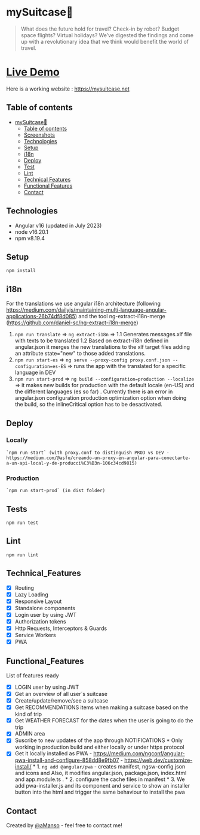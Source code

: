 # mySuitcase🛄  
>What does the future hold for travel? Check-in by robot? Budget space flights? Virtual holidays? We’ve digested the findings and come up with a revolutionary idea that we think would benefit the world of travel.

# [Live Demo](#live-demo)
Here is a working website : https://mysuitcase.net

## Table of contents
- [mySuitcase🛄](#mysuitcase%F0%9F%9B%84)
  - [Table of contents](#table-of-contents)
  - [Screenshots](#screenshots)
  - [Technologies](#technologies)
  - [Setup](#setup)
  - [i18n](#i18n)
  - [Deploy](#deploy)
  - [Test](#tests)
  - [Lint](#lint)
  - [Technical Features](#Technical_Features)
  - [Functional Features](#Functional_Features)
  - [Contact](#contact)

## Technologies
* Angular v16 (updated in July 2023)
* node v16.20.1
* npm v8.19.4

## Setup
  `npm install`

## i18n
For the translations we use angular i18n architecture (following https://medium.com/dailyjs/maintaining-multi-language-angular-applications-26b74df8d085) and the tool ng-extract-i18n-merge (https://github.com/daniel-sc/ng-extract-i18n-merge)
1. `npm run translate` => `ng extract-i18n` => 
  1.1 Generates messages.xlf file with texts to be translated
  1.2 Based on extract-i18n defined in angular.json it merges the new translations to the xlf target files adding an attribute state="new" to those added translations.
2. `npm run start-es` => `ng serve --proxy-config proxy.conf.json --configuration=es-ES` => runs the app with the translated for a specific language in DEV
3. `npm run start-prod` => `ng build --configuration=production --localize` => it makes new builds for production with the default locale (en-US) and the different languages (es so far) . Currently there is an error in angular.json configuration production optimization option when doing the build, so the inlineCritical option has to be desactivated.

## Deploy
  ### Locally
    `npm run start` (with proxy.conf to distinguish PROD vs DEV - https://medium.com/@asfo/creando-un-proxy-en-angular-para-conectarte-a-un-api-local-y-de-producci%C3%B3n-106c34cd9815)
  ### Production
    `npm run start-prod` (in dist folder)

## Tests
  `npm run test` 

## Lint
  `npm run lint` 

## Technical_Features
- [x] Routing
- [x] Lazy Loading
- [x] Responsive Layout
- [x] Standalone components
- [x] Login user by using JWT
- [x] Authorization tokens
- [x] Http Requests, Interceptors & Guards
- [x] Service Workers
- [x] PWA

## Functional_Features
List of features ready
- [x] LOGIN user by using JWT
- [x] Get an overview of all user´s suitcase
- [x] Create/update/remove/see a suitcase
- [x] Get RECOMMENDATIONS items when making a suitcase based on the kind of trip
- [x] Get WEATHER FORECAST for the dates when the user is going to do the trip
- [x] ADMIN area
- [x] Suscribe to new updates of the app through NOTIFICATIONS
        * Only working in production build and either locally or under https protocol
- [x] Get it locally installed as PWA - https://medium.com/ngconf/angular-pwa-install-and-configure-858dd8e9fb07 - https://web.dev/customize-install/
        * 1. `ng add @angular/pwa` - creates manifest, ngsw-config.json and icons and Also, it modifies angular.json, package.json, index.html and app.module.ts .
        * 2. configure the cache files in manifest
        * 3. We add pwa-installer.js and its component and service to show an installer button into the html and trigger the same behaviour to install the pwa

## Contact
Created by [@aManso](https://www.linkedin.com/in/alejandro-manso-026a2a2b/) - feel free to contact me!
